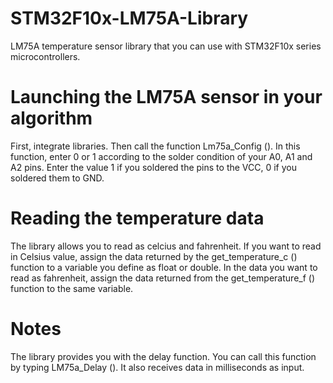# STM32F10x-LM75A-Library
LM75A temperature sensor library that you can use with STM32F10x series microcontrollers. 

# Launching the LM75A sensor in your algorithm
First, integrate libraries. Then call the function Lm75a_Config (). In this function, enter 0 or 1 according to the solder condition of your A0, A1 and A2 pins. Enter the value 1 if you soldered the pins to the VCC, 0 if you soldered them to GND. 

# Reading the temperature data
The library allows you to read as celcius and fahrenheit. If you want to read in Celsius value, assign the data returned by the get_temperature_c () function to a variable you define as float or double. In the data you want to read as fahrenheit, assign the data returned from the get_temperature_f () function to the same variable.

# Notes
The library provides you with the delay function. You can call this function by typing LM75a_Delay (). It also receives data in milliseconds as input.
  
